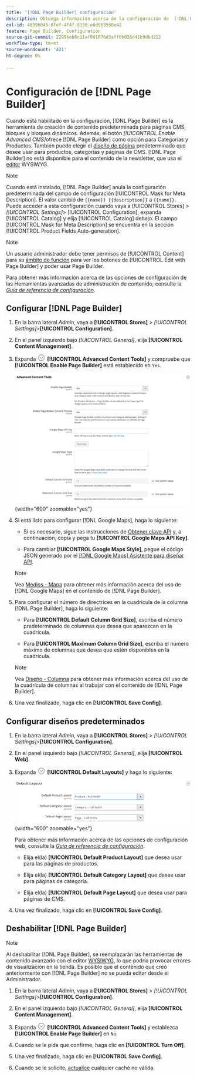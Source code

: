 ```yaml
---
title: '[!DNL Page Builder] configuración'
description: Obtenga información acerca de la configuración de  [!DNL Page Builder] funciones en Admin para Adobe Commerce y Magento Open Source.
exl-id: 48396045-0fef-4f4f-8138-e6d969560e42
feature: Page Builder, Configuration
source-git-commit: 2299beb6c11af801076d3aff0b026d41b9dbd212
workflow-type: tm+mt
source-wordcount: '421'
ht-degree: 0%

---
```


# Configuración de [!DNL Page Builder]

Cuando está habilitado en la configuración, [!DNL Page Builder] es la herramienta de creación de contenido predeterminada para páginas CMS, bloques y bloques dinámicos. Además, el botón _[!UICONTROL Enable Advanced CMS]_&#x200B;ofrece [!DNL Page Builder] como opción para Categorías y Productos. También puede elegir el [diseño de página](../content-design/page-layout.md) predeterminado que desee usar para productos, categorías y páginas de CMS. [!DNL Page Builder] no está disponible para el contenido de la newsletter, que usa el [editor](../content-design/editor.md) WYSIWYG.

>[!NOTE]
>
>Cuando está instalado, [!DNL Page Builder] anula la configuración predeterminada del campo de configuración [!UICONTROL Mask for Meta Description]. El valor cambió de `{{name}} {{description}}` a `{{name}}`.
><br>
>Puede acceder a esta configuración cuando vaya a [!UICONTROL Stores] > _[!UICONTROL Settings]_> [!UICONTROL Configuration], expanda [!UICONTROL Catalog] y elija [!UICONTROL Catalog] debajo. El campo [!UICONTROL Mask for Meta Description] se encuentra en la sección [!UICONTROL Product Fields Auto-generation].

>[!NOTE]
>
>Un usuario administrador debe tener permisos de [!UICONTROL Content] para su [ámbito de función](../systems/permissions-user-roles.md) para ver los botones de [!UICONTROL Edit with Page Builder] y poder usar Page Builder.

Para obtener más información acerca de las opciones de configuración de las Herramientas avanzadas de administración de contenido, consulte la [_Guía de referencia de configuración_](../configuration-reference/general/content-management.md).

## Configurar [!DNL Page Builder]

1. En la barra lateral _Admin_, vaya a **[!UICONTROL Stores]** > _[!UICONTROL Settings]_>**[!UICONTROL Configuration]**.

1. En el panel izquierdo bajo _[!UICONTROL General]_, elija **[!UICONTROL Content Management]**.

1. Expanda ![Selector de expansión](../assets/icon-display-expand.png) **[!UICONTROL Advanced Content Tools]** y compruebe que **[!UICONTROL Enable Page Builder]** está establecido en `Yes`.

   ![Herramientas de contenido avanzadas](../configuration-reference/general/assets/content-management-advanced-content-tools.png){width="600" zoomable="yes"}

1. Si está listo para configurar [!DNL Google Maps], haga lo siguiente:

   - Si es necesario, sigue las instrucciones de [Obtener clave API][1] y, a continuación, copia y pega tu **[!UICONTROL Google Maps API Key]**.

   - Para cambiar **[!UICONTROL Google Maps Style]**, pegue el código JSON generado por el [[!DNL Google Maps] Asistente para diseñar API][2].

   >[!NOTE]
   >
   >Vea [Medios - Mapa](map.md) para obtener más información acerca del uso de [!DNL Google Maps] en el contenido de [!DNL Page Builder].

1. Para configurar el número de directrices en la cuadrícula de la columna [!DNL Page Builder], haga lo siguiente:

   - Para **[!UICONTROL Default Column Grid Size]**, escriba el número predeterminado de columnas que desea que aparezcan en la cuadrícula.

   - Para **[!UICONTROL Maximum Column Grid Size]**, escriba el número máximo de columnas que desea que estén disponibles en la cuadrícula.

   >[!NOTE]
   >
   >Vea [Diseño - Columna](column.md) para obtener más información acerca del uso de la cuadrícula de columnas al trabajar con el contenido de [!DNL Page Builder].

1. Una vez finalizado, haga clic en **[!UICONTROL Save Config]**.

## Configurar diseños predeterminados

1. En la barra lateral _Admin_, vaya a **[!UICONTROL Stores]** > _[!UICONTROL Settings]_>**[!UICONTROL Configuration]**.

1. En el panel izquierdo bajo _[!UICONTROL General]_, elija **[!UICONTROL Web]**.

1. Expanda ![Selector de expansión](../assets/icon-display-expand.png) **[!UICONTROL Default Layouts]** y haga lo siguiente:

   ![Diseños predeterminados](../configuration-reference/general/assets/web-default-layouts.png){width="600" zoomable="yes"}

   Para obtener más información acerca de las opciones de configuración web, consulte la [_Guía de referencia de configuración_](../configuration-reference/general/web.md#default-layouts).

   - Elija el(la) **[!UICONTROL Default Product Layout]** que desea usar para las páginas de productos.

   - Elija el(la) **[!UICONTROL Default Category Layout]** que desee usar para páginas de categoría.

   - Elija el(la) **[!UICONTROL Default Page Layout]** que desea usar para páginas de CMS.

1. Una vez finalizado, haga clic en **[!UICONTROL Save Config]**.

## Deshabilitar [!DNL Page Builder]

>[!NOTE]
>
>Al deshabilitar [!DNL Page Builder], se reemplazarán las herramientas de contenido avanzado con el editor [WYSIWYG](../content-design/editor.md), lo que podría provocar errores de visualización en la tienda. Es posible que el contenido que creó anteriormente con [!DNL Page Builder] no se pueda editar desde el Administrador.

1. En la barra lateral _Admin_, vaya a **[!UICONTROL Stores]** > _[!UICONTROL Settings]_>**[!UICONTROL Configuration]**.

1. En el panel izquierdo bajo _[!UICONTROL General]_, elija **[!UICONTROL Content Management]**.

1. Expanda ![Selector de expansión](../assets/icon-display-expand.png) **[!UICONTROL Advanced Content Tools]** y establezca **[!UICONTROL Enable Page Builder]** en `No`.

1. Cuando se le pida que confirme, haga clic en **[!UICONTROL Turn Off]**.

1. Una vez finalizado, haga clic en **[!UICONTROL Save Config]**.

1. Cuando se le solicite, [actualice](../systems/cache-management.md) cualquier caché no válida.

[1]: https://developers.google.com/maps/documentation/javascript/get-api-key
[2]: https://mapstyle.withgoogle.com/
